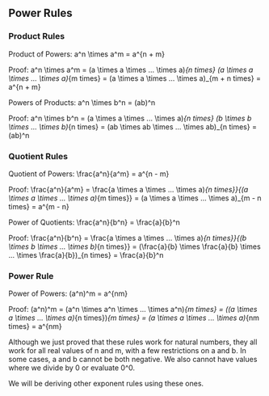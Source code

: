 Power Rules
-------

### Product Rules

Product of Powers: a^n \times a^m = a^{n + m}

Proof:
a^n \times a^m = (a \times a \times ... \times a)_{n times} (a \times a \times ... \times a)_{m times} =  (a \times a \times ... \times a)_{m + n times} = a^{n + m}

Powers of Products: a^n \times b^n = (ab)^n

Proof:
a^n \times b^n = (a \times a \times ... \times a)_{n times} (b \times b \times ... \times b)_{n times} =  (ab \times ab \times ... \times ab)_{n times} = (ab)^n


### Quotient Rules

Quotient of Powers: \frac{a^n}{a^m} = a^{n - m}

Proof:
\frac{a^n}{a^m} = \frac{a \times a \times ... \times a)_{n times}}{(a \times a \times ... \times a)_{m times}} =  (a \times a \times ... \times a)_{m - n times} = a^{m - n}

Power of Quotients: \frac{a^n}{b^n} = \frac{a}{b}^n

Proof:
\frac{a^n}{b^n} = \frac{a \times a \times ... \times a)_{n times}}{(b \times b \times ... \times b)_{n times}} = (\frac{a}{b} \times \frac{a}{b} \times ... \times \frac{a}{b})_{n times} = \frac{a}{b}^n


### Power Rule

Power of Powers: (a^n)^m = a^{nm}

Proof:
(a^n)^m = (a^n \times a^n \times ... \times a^n)_{m times} = ((a \times a \times ... \times a)_{n times})_{m times} = (a \times a \times ... \times a)_{nm times} = a^{nm}


Although we just proved that these rules work for natural numbers, they all work for all real values of n and m, with a few restrictions on a and b. In some cases, a and b cannot be both negative. We also cannot have values where we divide by 0 or evaluate 0^0.

We will be deriving other exponent rules using these ones.